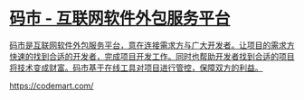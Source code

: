 


<div class="rich-link-card-container"><a class="rich-link-card" href="https://codemart.com/" target="_blank">
	<div class="rich-link-image-container">
		<div class="rich-link-image" style="background-image: url('https://codemart.com/favicon.ico')">
	</div>
	</div>
	<div class="rich-link-card-text">
		<h1 class="rich-link-card-title">码市 - 互联网软件外包服务平台</h1>
		<p class="rich-link-card-description">
		码市是互联网软件外包服务平台，意在连接需求方与广大开发者。让项目的需求方快速的找到合适的开发者，完成项目开发工作。同时也帮助开发者找到合适的项目将技术变成财富。码市基于在线工具对项目进行管控，保障双方的利益。
		</p>
		<p class="rich-link-href">
		https://codemart.com/
		</p>
	</div>
</a></div>

